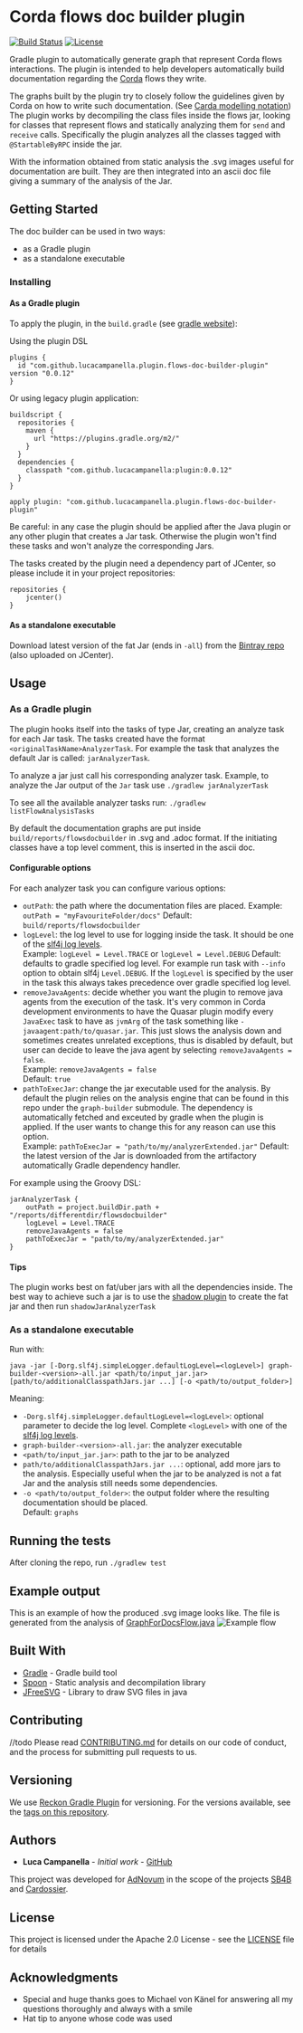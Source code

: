 # Corda flows doc builder plugin

[![Build Status](https://travis-ci.org/lucacampanella/corda-flows-doc-builder.svg?branch=master)](https://travis-ci.org/lucacampanella/corda-flows-doc-builder)
[![License](https://img.shields.io/badge/License-Apache%202.0-blue.svg)](LICENSE)


Gradle plugin to automatically generate graph that represent Corda flows interactions. 
The plugin is intended to help developers automatically build documentation regarding the 
[Corda](https://www.corda.net/) flows they write. 

The graphs built by the plugin try to
closely follow the guidelines given by Corda on how to write such documentation. 
(See [Carda modelling notation](https://solutions.corda.net/corda-modelling-notation/views/views-flow-sequence.html))
The plugin works by decompiling the class files inside the flows jar, looking for
classes that represent flows and statically analyzing them for `send` and `receive` calls. Specifically
the plugin analyzes all the classes tagged with `@StartableByRPC` inside the jar.

With the information obtained from static analysis the .svg images useful for documentation
are built. They are then integrated into an ascii doc file giving a summary of the analysis of the Jar.

## Getting Started

The doc builder can be used in two ways:
- as a Gradle plugin
- as a standalone executable

### Installing

#### As a Gradle plugin

To apply the plugin, in the `build.gradle` 
(see [gradle website](https://plugins.gradle.org/plugin/com.github.lucacampanella.plugin.flows-doc-builder-plugin)):

Using the plugin DSL

```
plugins {
  id "com.github.lucacampanella.plugin.flows-doc-builder-plugin" version "0.0.12"
}
```

Or using legacy plugin application:

```
buildscript {
  repositories {
    maven {
      url "https://plugins.gradle.org/m2/"
    }
  }
  dependencies {
    classpath "com.github.lucacampanella:plugin:0.0.12"
  }
}

apply plugin: "com.github.lucacampanella.plugin.flows-doc-builder-plugin"
```

Be careful: in any case the plugin should be applied after the Java plugin or any other plugin that creates 
a Jar task. Otherwise the plugin won't find these tasks and won't analyze the corresponding Jars.

The tasks created by the plugin need a dependency part of JCenter, so please include it in your project repositories:
```
repositories {
    jcenter()
}
```

#### As a standalone executable
Download latest version of the fat Jar (ends in `-all`) from the [Bintray repo](https://bintray.com/lucacampanella/mvn-release/graph-builder)
 (also uploaded on JCenter).


## Usage

### As a Gradle plugin

The plugin hooks itself into the tasks of type Jar, creating an analyze task for each Jar task. 
The tasks created have the format `<originalTaskName>AnalyzerTask`. For example the task that analyzes
the default Jar is called: `jarAnalyzerTask`. 

To analyze a jar just call his corresponding analyzer task. Example, to analyze the Jar output of the
`Jar` task use `./gradlew jarAnalyzerTask`

To see all the available analyzer tasks run: `./gradlew listFlowAnalysisTasks`

By default the documentation graphs are put inside `build/reports/flowsdocbuilder` in .svg and .adoc format.
If the initiating classes have a top level comment, this is inserted in the ascii doc.

#### Configurable options
For each analyzer task you can configure various options:
- `outPath`: the path where the documentation files are placed. 
Example: `outPath = "myFavouriteFolder/docs"`
Default: `build/reports/flowsdocbuilder`  
- `logLevel`: the log level to use for logging inside the task. It should be one of the 
[slf4j log levels](https://www.slf4j.org/apidocs/org/slf4j/event/Level.html).  
Example: `logLevel = Level.TRACE` or `logLevel = Level.DEBUG`
Default: defaults to gradle specified log level. For example run task with `--info`
option to obtain slf4j `Level.DEBUG`. If the `logLevel` is specified by the user in the task
this always takes precedence over gradle specified log level.
-  `removeJavaAgents`: decide whether you want the plugin to remove java agents from
the execution of the task. It's very common in Corda development environments to have
the Quasar plugin modify every `JavaExec` task to have as `jvmArg` of the task something like
`-javaagent:path/to/quasar.jar`. This just slows the analysis down and sometimes 
creates unrelated exceptions, thus is disabled by default, but user can decide
to leave the java agent by selecting `removeJavaAgents = false`.  
Example: `removeJavaAgents = false`  
Default: `true`
- `pathToExecJar`: change the jar executable used for the analysis. By default the
plugin relies on the analysis engine that can be found in this repo under the `graph-builder`
 submodule. The dependency is automatically fetched and exceuted by gradle when the plugin
 is applied. If the user wants to change this for any reason can use this option.  
 Example: `pathToExecJar = "path/to/my/analyzerExtended.jar"`
 Default: the latest version of the Jar is downloaded from the artifactory automatically 
 Gradle dependency handler.
 

For example using the Groovy DSL:
```
jarAnalyzerTask {
    outPath = project.buildDir.path + "/reports/differentdir/flowsdocbuilder"
    logLevel = Level.TRACE
    removeJavaAgents = false
    pathToExecJar = "path/to/my/analyzerExtended.jar"
}
```

#### Tips
The plugin works best on fat/uber jars with all the dependencies inside. The best way to achieve such a jar
is to use the [shadow plugin](https://github.com/johnrengelman/shadow) to create the fat jar and then run
`shadowJarAnalyzerTask`

### As a standalone executable
Run with:
```
java -jar [-Dorg.slf4j.simpleLogger.defaultLogLevel=<logLevel>] graph-builder-<version>-all.jar <path/to/input_jar.jar> [path/to/additionalClasspathJars.jar ...] [-o <path/to/output_folder>]
```
Meaning:
- `-Dorg.slf4j.simpleLogger.defaultLogLevel=<logLevel>`: optional parameter to decide the 
log level. Complete `<logLevel>` with one of the 
[slf4j log levels](https://www.slf4j.org/apidocs/org/slf4j/event/Level.html).
- `graph-builder-<version>-all.jar`: the analyzer executable 
- `<path/to/input_jar.jar>`: path to the jar to be analyzed
- `path/to/additionalClasspathJars.jar ...`: optional, add more jars to the analysis. Especially
useful when the jar to be analyzed is not a fat Jar and the analysis still needs some dependencies.
- `-o <path/to/output_folder>`: the output folder where the resulting documentation should be placed.  
Default: `graphs`

## Running the tests

After cloning the repo, run `./gradlew test`

## Example output
This is an example of how the produced .svg image looks like. The file is generated from the analysis of 
[GraphForDocsFlow.java](graph-builder/src/test/java/com/github/lucacampanella/callgraphflows/staticanalyzer/testclasses/GraphForDocsFlow.java)
![Example flow](resources/com.github.lucacampanella.callgraphflows.staticanalyzer.testclasses.GraphForDocsFlow$Initiator.svg) 

## Built With

* [Gradle](https://gradle.org/) - Gradle build tool
* [Spoon](http://spoon.gforge.inria.fr/) - Static analysis and decompilation library
* [JFreeSVG](http://www.jfree.org/jfreesvg/) - Library to draw SVG files in java

## Contributing

//todo
Please read [CONTRIBUTING.md](https://gist.github.com/PurpleBooth/b24679402957c63ec426) for details on our code of conduct, and the process for submitting pull requests to us.

## Versioning

We use [Reckon Gradle Plugin](https://github.com/ajoberstar/reckon) for versioning. For the versions available, 
see the [tags on this repository](https://github.com/lucacampanella/corda-flows-doc-builder/tags). 

## Authors

* **Luca Campanella** - *Initial work* - [GitHub](https://github.com/lucacampanella)

<!-- See also the transactionList of [contributors](https://github.com/your/project/contributors) who participated in this project. -->

This project was developed for [AdNovum](https://www.adnovum.ch/) in the scope of the projects
[SB4B](https://www.adnovum.ch/en/company/media/media_releases/2018/adnovum_launches_secure_blockchain_for_business.html) 
and [Cardossier](https://www.adnovum.ch/en/innovation/blockchain_car_dossier.html).

## License

This project is licensed under the Apache 2.0 License - see the [LICENSE](LICENSE) file for details

## Acknowledgments
* Special and huge thanks goes to Michael von Känel for answering all my questions thoroughly and always with a smile
* Hat tip to anyone whose code was used

